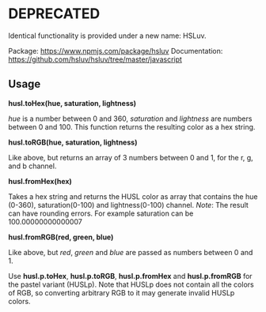 # DEPRECATED

Identical functionality is provided under a new name: HSLuv.

Package: https://www.npmjs.com/package/hsluv
Documentation: https://github.com/hsluv/hsluv/tree/master/javascript

## Usage

**husl.toHex(hue, saturation, lightness)**

*hue* is a number between 0 and 360, *saturation* and *lightness* are 
numbers between 0 and 100. This function returns the resulting color as 
a hex string.

**husl.toRGB(hue, saturation, lightness)**

Like above, but returns an array of 3 numbers between 0 and 1, for the 
r, g, and b channel.

**husl.fromHex(hex)**

Takes a hex string and returns the HUSL color as array that contains 
the hue (0-360), saturation(0-100) and lightness(0-100) channel.
_Note_: The result can have rounding errors. For example saturation can 
be 100.00000000000007

**husl.fromRGB(red, green, blue)**

Like above, but *red*, *green* and *blue* are passed as numbers between 
0 and 1.

Use **husl.p.toHex**, **husl.p.toRGB**, **husl.p.fromHex** and 
**husl.p.fromRGB** for the pastel variant (HUSLp). Note that HUSLp does 
not contain all the colors of RGB, so converting arbitrary RGB to it may 
generate invalid HUSLp colors.

